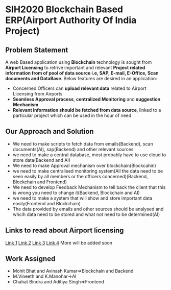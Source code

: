 # SIH2020  Blockchain Based ERP(Airport Authority Of India Project)

## Problem Statement
A web Based application using **Blockchain** technology is sought from **Airport Licensing** to retrive 
important and relevant **Project related information from of pool of data source i.e, SAP, E-mail, E-Office, Scan documents and DataBase**. Below features are desired in an application:
- Concerned Officers can **upload relevant data** related to Airport Licensing from Airports
- **Seamless Approval process**, **centralized Monitoring** and **suggestion Mechanism**
- **Relevant information should be fetched from data source**, linked to a particular project which can be used in the hour of need

## Our Approach and Solution
- We need to make scripts to fetch data from emails(Backend), scan documents(AI), sap(Backend) and other relevant sources
- we need to make a central database, most probably have to use cloud to store data(Backend and AI)
- We need to make Approval mechanism over blockchain(Blockcahin)
- we need to make centralised monitoring system(All the data need to be seen easily by all members or the officers concerned)(Backend, Blockchain and Frontend)
- We need to develop Feedback Mechanism to tell back the client that this is wrong you need to change it(Backend, Blockchain and AI)
- we need to make a system that will show and store important data easily(Frontend and Blockchain)
- The data provided by emails and other sources should be analysed and whcih data need to be stored and what not need to be determined(AI)

## Links to read about Airport licensing
[Link 1](https://www.aai.aero/en/content/aerodrome-licensing)
[Link 2](https://www.aai.aero/en/content/aerodrome-licensing-0)
[Link 3](https://www.civilaviation.gov.in/sites/default/files/moca_000939_0.pdf)
[Link 4](https://www.icao.int/Meetings/AMC/Assembly37/Working%20Papers%20by%20Number/wp087_en.pdf)
More will be added soon

## Work Assigned
- Mohit Bhat and Avinash Kumar=>Blockchain and Backend
- M.Vineeth and K.Manohar=>AI 
- Chahat Bindra and Aditiya Singh=>Frontend
